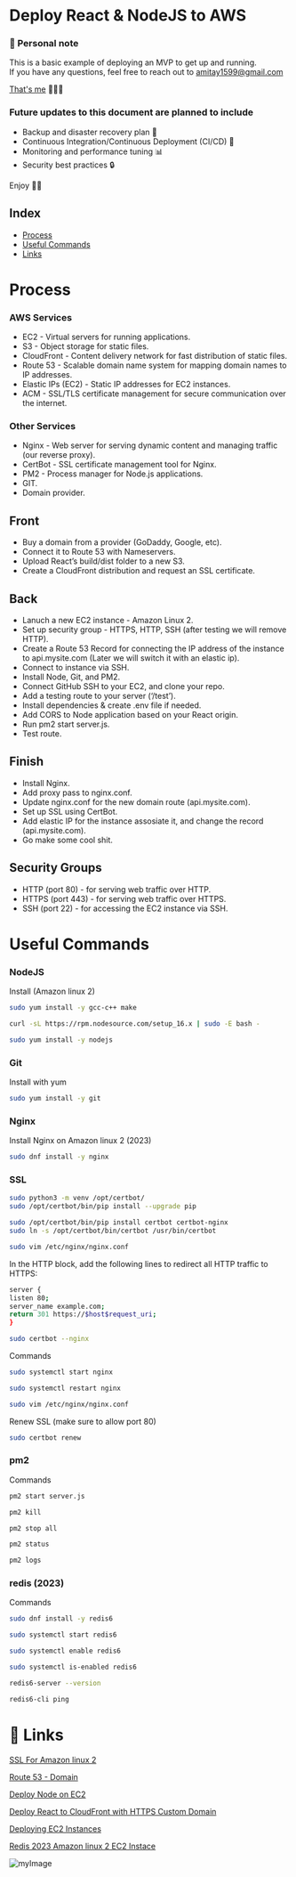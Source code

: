 
# Deploy React & NodeJS to AWS

### 👋 Personal note
This is a basic example of deploying an MVP to get up and running.      
If you have any questions, feel free to reach out to <amitay1599@gmail.com>

[That's me](https://www.amitaycohen.com/) 🧑🏼‍🚀 


###  Future updates to this document are planned to include
- Backup and disaster recovery plan 💾
- Continuous Integration/Continuous Deployment (CI/CD) 🤖
- Monitoring and performance tuning 📊
- Security best practices 🔒

Enjoy 🚀🚀

## Index

* [Process](#Process)
* [Useful Commands](#Useful-Commands)
* [Links](#-links)



# Process

### AWS Services
- EC2 - Virtual servers for running applications.
- S3 - Object storage for static files.
- CloudFront - Content delivery network for fast distribution of static files.
- Route 53 - Scalable domain name system for mapping domain names to IP addresses.
- Elastic IPs (EC2) - Static IP addresses for EC2 instances.
- ACM - SSL/TLS certificate management for secure communication over the internet.

### Other Services
- Nginx - Web server for serving dynamic content and managing traffic (our reverse proxy).
- CertBot - SSL certificate management tool for Nginx.
- PM2 - Process manager for Node.js applications.
- GIT.
- Domain provider.


## Front
* Buy a domain from a provider (GoDaddy, Google, etc).
* Connect it to Route 53 with Nameservers.
* Upload React’s build/dist folder to a new S3.
* Create a CloudFront distribution and request an SSL certificate.

## Back
* Lanuch a new EC2 instance - Amazon Linux 2.
* Set up security group - HTTPS, HTTP, SSH (after testing we will remove HTTP). 
* Create a Route 53 Record for connecting the IP address of the instance to api.mysite.com (Later we will switch it with an elastic ip).
* Connect to instance via SSH.
* Install Node, Git, and PM2.
* Connect GitHub SSH to your EC2, and clone your repo.
* Add a testing route to your server (‘/test’).
* Install dependencies & create .env file if needed.
* Add CORS to Node application based on your React origin.
* Run pm2 start server.js.
* Test route.

## Finish
* Install Nginx.
* Add proxy pass to nginx.conf.
* Update nginx.conf for the new domain route (api.mysite.com).
* Set up SSL using CertBot.
* Add elastic IP for the instance assosiate it, and  change the record (api.mysite.com).
* Go make some cool shit.


## Security Groups
* HTTP (port 80) - for serving web traffic over HTTP.
* HTTPS (port 443) - for serving web traffic over HTTPS.
* SSH (port 22) - for accessing the EC2 instance via SSH.



# Useful Commands


### NodeJS
Install (Amazon linux 2)

```bash
sudo yum install -y gcc-c++ make
```

```bash
curl -sL https://rpm.nodesource.com/setup_16.x | sudo -E bash -
```

```bash
sudo yum install -y nodejs
```


### Git
Install with yum

```bash
sudo yum install -y git
```



### Nginx

Install Nginx on Amazon linux 2 (2023)
```bash
sudo dnf install -y nginx
```

###  SSL


```bash
sudo python3 -m venv /opt/certbot/
sudo /opt/certbot/bin/pip install --upgrade pip

sudo /opt/certbot/bin/pip install certbot certbot-nginx
sudo ln -s /opt/certbot/bin/certbot /usr/bin/certbot
```

```bash
sudo vim /etc/nginx/nginx.conf
```

In the HTTP block, add the following lines to redirect all HTTP traffic to HTTPS:


```bash
server {
listen 80;
server_name example.com;
return 301 https://$host$request_uri;
}
```

```bash
sudo certbot --nginx 
```

Commands
```bash
sudo systemctl start nginx
```

```bash
sudo systemctl restart nginx
```

```bash
sudo vim /etc/nginx/nginx.conf
```


Renew SSL (make sure to allow port 80)
```bash
sudo certbot renew
```



### pm2

Commands
```bash
pm2 start server.js 
```

```bash
pm2 kill 
```

```bash
pm2 stop all
```

```bash
pm2 status
```

```bash
pm2 logs
```






### redis (2023)

Commands
```bash
sudo dnf install -y redis6 
```

```bash
sudo systemctl start redis6
```

```bash
sudo systemctl enable redis6
```

```bash
sudo systemctl is-enabled redis6
```

```bash
redis6-server --version
```

```bash
redis6-cli ping
```










# 🔗 Links


[SSL For Amazon linux 2](https://awswithatiq.com/ssl-setup-on-amazon-linux-2023-using-nginx-and-letsencrypt/)


[Route 53 - Domain  ](https://www.youtube.com/watch?v=jDz4j_kkyLA)

[Deploy Node on EC2](https://www.youtube.com/watch?v=_EBARqreeao)

[Deploy React to CloudFront with HTTPS Custom Domain](https://www.youtube.com/watch?v=lPVgfSXTE1Y&t=1s)

[Deploying EC2 Instances](https://www.youtube.com/watch?v=GEVbYQWWJkQ)

[Redis 2023 Amazon linux 2 EC2 Instace](https://serverfault.com/questions/1127483/how-to-install-and-configure-redis-server-on-amazon-linux-2023-al2023)




![myImage](https://media.giphy.com/media/XRB1uf2F9bGOA/giphy.gif)






